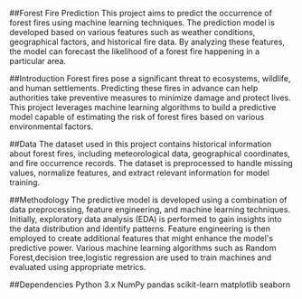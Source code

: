 ##Forest Fire Prediction
This project aims to predict the occurrence of forest fires using machine learning techniques. 
The prediction model is developed based on various features such as weather conditions, geographical factors, and historical fire data. By analyzing these features, the model can forecast the likelihood of a forest fire happening in a particular area.

##Introduction
Forest fires pose a significant threat to ecosystems, wildlife, and human settlements. Predicting these fires in advance can help authorities take preventive measures to minimize damage and protect lives. 
This project leverages machine learning algorithms to build a predictive model capable of estimating the risk of forest fires based on various environmental factors.

##Data
The dataset used in this project contains historical information about forest fires, including meteorological data, geographical coordinates, and fire occurrence records.
The dataset is preprocessed to handle missing values, normalize features, and extract relevant information for model training.


##Methodology
The predictive model is developed using a combination of data preprocessing, feature engineering, and machine learning techniques. Initially, exploratory data analysis (EDA) is performed to gain insights into the data distribution and identify patterns. Feature engineering is then employed to create additional features that might enhance the model's predictive power. Various machine learning algorithms such as Random Forest,decision tree,logistic regression are used to train machines and evaluated using appropriate metrics.

##Dependencies
Python 3.x
NumPy
pandas
scikit-learn
matplotlib
seaborn
